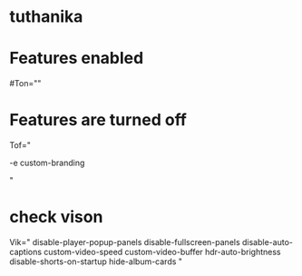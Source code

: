 # tuthanika

# Features enabled
#Ton=""

# Features are turned off
Tof="

-e custom-branding

"

# check vison
Vik="
disable-player-popup-panels
disable-fullscreen-panels
disable-auto-captions
custom-video-speed
custom-video-buffer
hdr-auto-brightness
disable-shorts-on-startup
hide-album-cards
"
